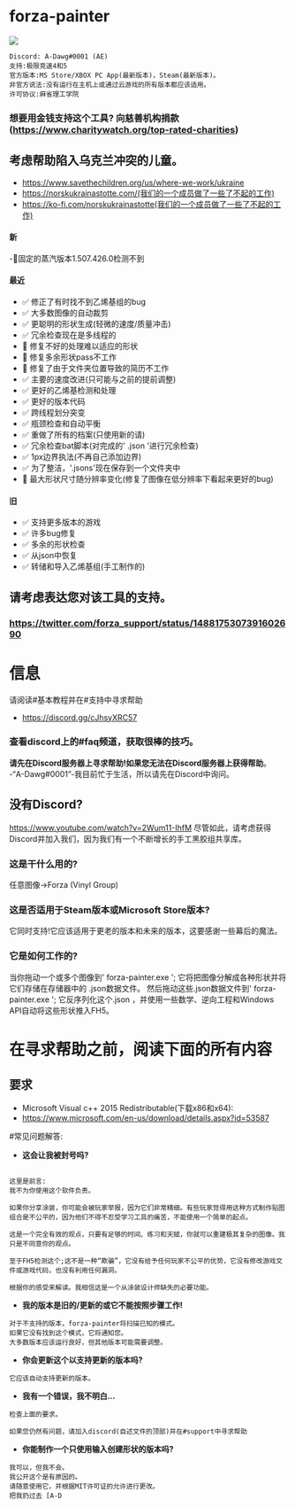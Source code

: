 # forza-painter  
![](/imgs/yeahboiiiiiiiis_dad.png)  
```
Discord: A-Dawg#0001 (AE)  
支持:极限竞速4和5  
官方版本:MS Store/XBOX PC App(最新版本)，Steam(最新版本)。  
非官方说法:没有运行在主机上或通过云游戏的所有版本都应该适用。  
许可协议:麻省理工学院  
```

### 想要用金钱支持这个工具?  向慈善机构捐款(https://www.charitywatch.org/top-rated-charities)
## 考虑帮助陷入乌克兰冲突的儿童。
- https://www.savethechildren.org/us/where-we-work/ukraine
- https://norskukrainastotte.com/(我们的一个成员做了一些了不起的工作)
- https://ko-fi.com/norskukrainastotte(我们的一个成员做了一些了不起的工作)

#### 新
-🐞固定的蒸汽版本1.507.426.0检测不到

#### 最近
- ✅ 修正了有时找不到乙烯基组的bug
- ✅ 大多数图像的自动裁剪
- ✅ 更聪明的形状生成(轻微的速度/质量冲击)
- ✅ 冗余检查现在是多线程的
- 🐞 修复不好的处理难以适应的形状
- 🐞 修复多余形状pass不工作
- 🐞 修复了由于文件夹位置导致的简历不工作
- ✅ 主要的速度改进(只可能与之前的提前调整)
- ✅ 更好的乙烯基检测和处理
- ✅ 更好的版本代码
- ✅ 跨线程划分突变
- ✅ 瓶颈检查和自动平衡
- ✅ 重做了所有的档案(只使用新的请)
- ✅ 冗余检查bat脚本(对完成的' .json '进行冗余检查)
- ✅ 1px边界执法(不再自己添加边界)
- ✅ 为了整洁，'.jsons'现在保存到一个文件夹中
- 🐞 最大形状尺寸随分辨率变化(修复了图像在低分辨率下看起来更好的bug)
#### 旧
- ✅ 支持更多版本的游戏
- ✅ 许多bug修复
- ✅ 多余的形状检查
- ✅ 从json中恢复
- ✅ 转储和导入乙烯基组(手工制作的)
## 请考虑表达您对该工具的支持。
### https://twitter.com/forza_support/status/1488175307391602690

# 信息
请阅读#基本教程并在#支持中寻求帮助
- https://discord.gg/cJhsyXRC57

### 查看discord上的#faq频道，获取很棒的技巧。
**请先在Discord服务器上寻求帮助!**如果您**无法在Discord服务器上获得帮助**。
-“A-Dawg#0001”-我目前忙于生活，所以请先在Discord中询问。

## 没有Discord?
https://www.youtube.com/watch?v=2Wum11-IhfM
尽管如此，请考虑获得Discord并加入我们，因为我们有一个不断增长的手工黑胶组共享库。


### 这是干什么用的?
任意图像→Forza (Vinyl Group)

### 这是否适用于Steam版本或Microsoft Store版本?
它同时支持!它应该适用于更老的版本和未来的版本，这要感谢一些幕后的魔法。

### 它是如何工作的?
当你拖动一个或多个图像到' forza-painter.exe ';
它将把图像分解成各种形状并将它们存储在存储器中的
.json数据文件。
然后拖动这些.json数据文件到' forza-painter.exe ';
它反序列化这个.json ，并使用一些数学、逆向工程和Windows API自动将这些形状推入FH5。

# 在寻求帮助之前，阅读下面的所有内容

## 要求
- Microsoft Visual c++ 2015 Redistributable(下载x86和x64):
- https://www.microsoft.com/en-us/download/details.aspx?id=53587

#常见问题解答:
- **这会让我被封号吗?**
```

这里是前言:
我不为你使用这个软件负责。

如果你分享涂装，你可能会被玩家举报，因为它们非常精细。有些玩家觉得用这种方式制作贴图组合是不公平的，因为他们不得不忍受学习工具的痛苦，不能使用一个简单的起点。

这是一个完全有效的观点，只要有足够的时间、练习和天赋，你就可以重建极其复杂的图像。我只是不同意你的观点。

至于FH5检测这个;这不是一种“欺骗”，它没有给予任何玩家不公平的优势，它没有修改游戏文件或游戏代码，也没有利用任何漏洞。

根据你的感受来解读。我相信这是一个从涂装设计师缺失的必要功能。
```
- **我的版本是旧的/更新的或它不能按照步骤工作!**
```
对于不支持的版本，forza-painter将扫描已知的模式。
如果它没有找到这个模式，它将通知您。
大多数版本应该运行良好，但其他版本可能需要调整。
```
- **你会更新这个以支持更新的版本吗?**
```
它应该自动支持更新的版本。
```
- **我有一个错误，我不明白…**
```
检查上面的要求。

如果您仍然有问题，请加入discord(自述文件的顶部)并在#support中寻求帮助
```
- **你能制作一个只使用输入创建形状的版本吗?**
```
我可以，但我不会。
我公开这个是有原因的。
请随意使用它，并根据MIT许可证的允许进行更改。
把我扔过去 [A-D
